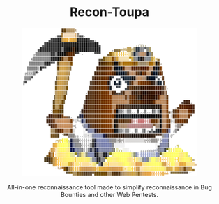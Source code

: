 <div align="center">
  <h1>Recon-Toupa</h1>
  <img src="./images/resetti_logo.png/">
  <p>All-in-one reconnaissance tool made to simplify reconnaissance in Bug Bounties and other Web Pentests.</p>
</div>


